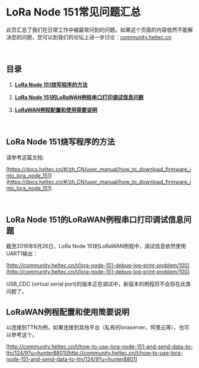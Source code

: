 # LoRa Node 151常见问题汇总

此页汇总了我们在日常工作中被最常问到的问题。如果这个页面的内容依然不能解决您的问题，您可以到我们的论坛上进一步讨论：[community.heltec.cn](http://community.heltec.cn/)

&nbsp;

## 目录

1. **[LoRa Node 151烧写程序的方法](#LoRa-Node-151烧写程序的方法)**

2. **[LoRa Node 151的LoRaWAN例程串口打印调试信息问题](#LoRa-Node-151的LoRaWAN例程串口打印调试信息问题)**

3. **[LoRaWAN例程配置和使用简要说明](#LoRaWAN例程配置和使用简要说明)**

   &nbsp;

## LoRa Node 151烧写程序的方法

请参考这篇文档:

[https://docs.heltec.cn/#/zh_CN/user_manual/how_to_download_firmware_into_lora_node_151](https://docs.heltec.cn/#/zh_CN/user_manual/how_to_download_firmware_into_lora_node_151)

&nbsp;

## LoRa Node 151的LoRaWAN例程串口打印调试信息问题

截至2016年6月26日，LoRa Node 151的LoRaWAN例程中，调试信息依然使用UART1输出：

[http://community.heltec.cn/t/lora-node-151-debug-log-print-problem/100](http://community.heltec.cn/t/lora-node-151-debug-log-print-problem/100)

USB_CDC (virtual serial port)的版本正在调试中，新版本的例程将不会存在此类问题了。



## LoRaWAN例程配置和使用简要说明

以连接到TTN为例，如果连接到其他平台（私有的loraserver，阿里云等），也可以参考这个。

[http://community.heltec.cn/t/how-to-use-lora-node-151-and-send-data-to-ttn/124/9?u=hunter8801](http://community.heltec.cn/t/how-to-use-lora-node-151-and-send-data-to-ttn/124/9?u=hunter8801)